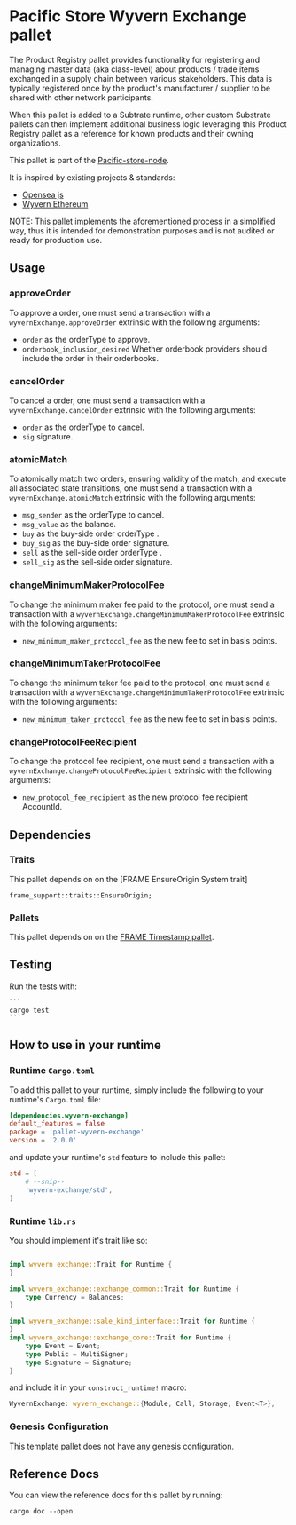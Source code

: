 # Pacific Store Wyvern Exchange  pallet

The Product Registry pallet provides functionality for registering and managing master data (aka class-level) about products / trade items exchanged in a supply chain between various stakeholders. This data is typically registered once by the product's manufacturer / supplier to be shared with other network participants.

When this pallet is added to a Subtrate runtime, other custom Substrate pallets can then implement additional business logic leveraging this Product Registry pallet as a reference for known products and their owning organizations.

This pallet is part of the [Pacific-store-node](https://github.com/vlbos/pacific-store-node).

It is inspired by existing projects & standards:
- [Opensea js](https://github.com/ProjectOpenSea/opensea-js)
- [Wyvern Ethereum](https://github.com/ProjectOpenSea/wyvern-js/blob/master/src/wyvern-ethereum/contracts/exchange/ExchangeCore.sol)

NOTE: This pallet implements the aforementioned process in a simplified way, thus it is intended for demonstration purposes and is not audited or ready for production use.

## Usage
### approveOrder
To approve a order, one must send a transaction with a `wyvernExchange.approveOrder` extrinsic with the following arguments:
- `order` as the orderType to approve.
- `orderbook_inclusion_desired` Whether orderbook providers should include the order in their orderbooks.

### cancelOrder
To cancel a order, one must send a transaction with a `wyvernExchange.cancelOrder` extrinsic with the following arguments:
- `order` as the orderType to cancel.
- `sig` signature.

### atomicMatch
To atomically match two orders, ensuring validity of the match, and execute all associated state transitions, one must send a transaction with a `wyvernExchange.atomicMatch` extrinsic with the following arguments:
- `msg_sender` as the orderType to cancel.
- `msg_value` as the balance.
- `buy` as the buy-side order  orderType .
- `buy_sig` as the buy-side order signature.
- `sell` as the sell-side order  orderType .
- `sell_sig` as the sell-side order signature.

### changeMinimumMakerProtocolFee
To change the minimum maker fee paid to the protocol, one must send a transaction with a `wyvernExchange.changeMinimumMakerProtocolFee` extrinsic with the following arguments:
- `new_minimum_maker_protocol_fee` as the new fee to set in basis points.

### changeMinimumTakerProtocolFee
To change the minimum taker fee paid to the protocol, one must send a transaction with a `wyvernExchange.changeMinimumTakerProtocolFee` extrinsic with the following arguments:
- `new_minimum_taker_protocol_fee` as the new fee to set in basis points.

### changeProtocolFeeRecipient
To change the protocol fee recipient, one must send a transaction with a `wyvernExchange.changeProtocolFeeRecipient` extrinsic with the following arguments:
- `new_protocol_fee_recipient` as the new protocol fee recipient AccountId.

## Dependencies

### Traits

This pallet depends on on the [FRAME EnsureOrigin System trait]
```
frame_support::traits::EnsureOrigin;
```

### Pallets

This pallet depends on on the [FRAME Timestamp pallet](https://docs.rs/crate/pallet-timestamp).

## Testing

Run the tests with:

    ```
    cargo test
    ```

## How to use in your runtime

### Runtime `Cargo.toml`

To add this pallet to your runtime, simply include the following to your runtime's `Cargo.toml` file:

```TOML
[dependencies.wyvern-exchange]
default_features = false
package = 'pallet-wyvern-exchange'
version = '2.0.0'
```

and update your runtime's `std` feature to include this pallet:

```TOML
std = [
    # --snip--
    'wyvern-exchange/std',
]
```

### Runtime `lib.rs`

You should implement it's trait like so:

```rust

impl wyvern_exchange::Trait for Runtime {
}

impl wyvern_exchange::exchange_common::Trait for Runtime {
	type Currency = Balances;
}

impl wyvern_exchange::sale_kind_interface::Trait for Runtime {
}
impl wyvern_exchange::exchange_core::Trait for Runtime {
    type Event = Event;
    type Public = MultiSigner;
    type Signature = Signature;
}
```

and include it in your `construct_runtime!` macro:

```rust
WyvernExchange: wyvern_exchange::{Module, Call, Storage, Event<T>},
```

### Genesis Configuration

This template pallet does not have any genesis configuration.

## Reference Docs

You can view the reference docs for this pallet by running:

```
cargo doc --open
```
